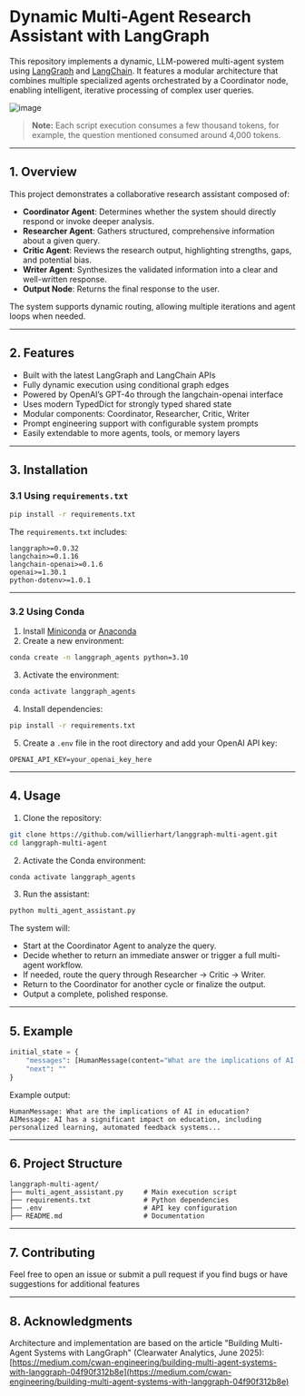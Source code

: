 # Dynamic Multi-Agent Research Assistant with LangGraph

This repository implements a dynamic, LLM-powered multi-agent system using [LangGraph](https://github.com/langchain-ai/langgraph) and [LangChain](https://github.com/langchain-ai/langchain). It features a modular architecture that combines multiple specialized agents orchestrated by a Coordinator node, enabling intelligent, iterative processing of complex user queries.

![image](https://github.com/user-attachments/assets/d1e7d6e6-5222-43ba-b10d-c6adf1dcdb72)
> **Note:** Each script execution consumes a few thousand tokens, for example, the question mentioned consumed around 4,000 tokens.

---

## 1. Overview

This project demonstrates a collaborative research assistant composed of:

* **Coordinator Agent**: Determines whether the system should directly respond or invoke deeper analysis.
* **Researcher Agent**: Gathers structured, comprehensive information about a given query.
* **Critic Agent**: Reviews the research output, highlighting strengths, gaps, and potential bias.
* **Writer Agent**: Synthesizes the validated information into a clear and well-written response.
* **Output Node**: Returns the final response to the user.

The system supports dynamic routing, allowing multiple iterations and agent loops when needed.

---

## 2. Features

* Built with the latest LangGraph and LangChain APIs
* Fully dynamic execution using conditional graph edges
* Powered by OpenAI’s GPT-4o through the langchain-openai interface
* Uses modern TypedDict for strongly typed shared state
* Modular components: Coordinator, Researcher, Critic, Writer
* Prompt engineering support with configurable system prompts
* Easily extendable to more agents, tools, or memory layers

---

## 3. Installation

### 3.1 Using `requirements.txt`

```bash
pip install -r requirements.txt
```

The `requirements.txt` includes:

```
langgraph>=0.0.32
langchain>=0.1.16
langchain-openai>=0.1.6
openai>=1.30.1
python-dotenv>=1.0.1
```

---

### 3.2 Using Conda

1. Install [Miniconda](https://docs.conda.io/en/latest/miniconda.html) or [Anaconda](https://www.anaconda.com/products/distribution)
2. Create a new environment:

```bash
conda create -n langgraph_agents python=3.10
```

3. Activate the environment:

```bash
conda activate langgraph_agents
```

4. Install dependencies:

```bash
pip install -r requirements.txt
```

5. Create a `.env` file in the root directory and add your OpenAI API key:

```
OPENAI_API_KEY=your_openai_key_here
```

---

## 4. Usage

1. Clone the repository:

```bash
git clone https://github.com/willierhart/langgraph-multi-agent.git
cd langgraph-multi-agent
```

2. Activate the Conda environment:

```bash
conda activate langgraph_agents
```

3. Run the assistant:

```bash
python multi_agent_assistant.py
```

The system will:

* Start at the Coordinator Agent to analyze the query.
* Decide whether to return an immediate answer or trigger a full multi-agent workflow.
* If needed, route the query through Researcher → Critic → Writer.
* Return to the Coordinator for another cycle or finalize the output.
* Output a complete, polished response.

---

## 5. Example

```python
initial_state = {
    "messages": [HumanMessage(content="What are the implications of AI in education?")],
    "next": ""
}
```

Example output:

```
HumanMessage: What are the implications of AI in education?
AIMessage: AI has a significant impact on education, including personalized learning, automated feedback systems...
```

---

## 6. Project Structure

```
langgraph-multi-agent/
├── multi_agent_assistant.py     # Main execution script
├── requirements.txt             # Python dependencies
├── .env                         # API key configuration
├── README.md                    # Documentation
```

---

## 7. Contributing

Feel free to open an issue or submit a pull request if you find bugs or have suggestions for additional features

---

## 8. Acknowledgments

Architecture and implementation are based on the article "Building Multi-Agent Systems with LangGraph" (Clearwater Analytics, June 2025):
[https://medium.com/cwan-engineering/building-multi-agent-systems-with-langgraph-04f90f312b8e](https://medium.com/cwan-engineering/building-multi-agent-systems-with-langgraph-04f90f312b8e)

